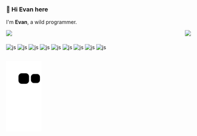 <!--

-->

### 👋 Hi Evan here

I'm **Evan**, a wild programmer.

<div>
  <img height="200em" src="https://github-readme-stats.vercel.app/api?username=wujihua118&theme=radical&show_icons=true">
  <img height="200em" align="right" src="https://github-readme-stats.vercel.app/api/top-langs/?username=wujihua118&layout=compact">
<div>
  
<div style="display: inline-block;"><br />
  <img src="https://cdn.jsdelivr.net/gh/devicons/devicon/icons/javascript/javascript-original.svg" align="center" alt="js" height="30" width="40">
  <img src="https://cdn.jsdelivr.net/gh/devicons/devicon/icons/typescript/typescript-original.svg" align="center" alt="js" height="30" width="40">
  <img src="https://cdn.jsdelivr.net/gh/devicons/devicon/icons/html5/html5-original.svg" align="center" alt="js" height="30" width="40">
  <img src="https://cdn.jsdelivr.net/gh/devicons/devicon/icons/css3/css3-original.svg" align="center" alt="js" height="30" width="40">
  <img src="https://cdn.jsdelivr.net/gh/devicons/devicon/icons/vuejs/vuejs-original.svg" align="center" alt="js" height="30" width="40">
  <img src="https://cdn.jsdelivr.net/gh/devicons/devicon/icons/react/react-original.svg" align="center" alt="js" height="30" width="40">
  <img src="https://cdn.jsdelivr.net/gh/devicons/devicon/icons/nodejs/nodejs-original.svg" align="center" alt="js" height="30" width="40">
  <img src="https://cdn.jsdelivr.net/gh/devicons/devicon/icons/nestjs/nestjs-plain.svg" align="center" alt="js" height="30" width="40">
  <img src="https://cdn.jsdelivr.net/gh/devicons/devicon/icons/mongodb/mongodb-original.svg" align="center" alt="js" height="30" width="40">
</div>
  
##
  
![Snake animation](https://github.com/wujihua118/wujihua118/blob/output/github-contribution-grid-snake.svg)

